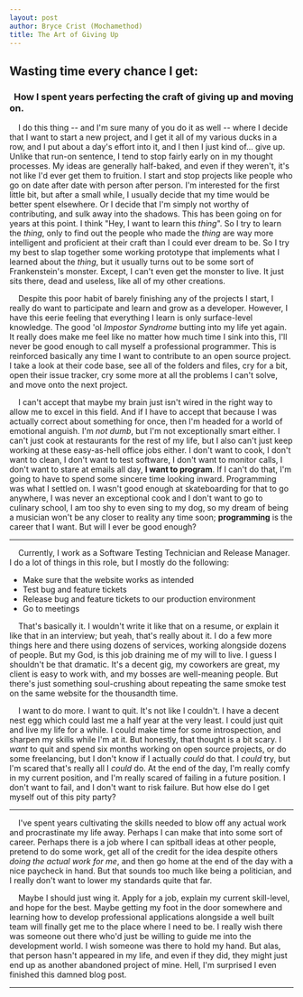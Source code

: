```yaml
---
layout: post
author: Bryce Crist (Mochamethod)
title: The Art of Giving Up
--- 
```

## Wasting time every chance I get:
### &nbsp;&nbsp;How I spent years perfecting the craft of giving up and moving on.  

&nbsp;&nbsp;&nbsp;&nbsp;I do this thing -- and I'm sure many of you do it as well -- where I decide that I want to start a new project, and I get it all of my various ducks in a row, and I put about a day's effort into it, and I then I just kind of... give up. Unlike that run-on sentence, I tend to stop fairly early on in my thought processes. My ideas are generally half-baked, and even if they weren't, it's not like I'd ever get them to fruition. I start and stop projects like people who go on date after date with person after person. I'm interested for the first little bit, but after a small while, I usually decide that my time would be better spent elsewhere. Or I decide that I'm simply not worthy of contributing, and sulk away into the shadows. This has been going on for years at this point. I think "Hey, I want to learn this *thing*". So I try to learn the *thing*, only to find out the people who made the *thing* are way more intelligent and proficient at their craft than I could ever dream to be. So I try my best to slap together some working prototype that implements what I learned about the *thing*, but it usually turns out to be some sort of Frankenstein's monster. Except, I can't even get the monster to live. It just sits there, dead and useless, like all of my other creations.   

&nbsp;&nbsp;&nbsp;&nbsp;Despite this poor habit of barely finishing any of the projects I start, I really do want to participate and learn and grow as a developer. However, I have this eerie feeling that everything I learn is only surface-level knowledge. The good 'ol *Impostor Syndrome* butting into my life yet again. It really does make me feel like no matter how much time I sink into this, I'll never be good enough to call myself a professional programmer. This is reinforced basically any time I want to contribute to an open source project. I take a look at their code base, see all of the folders and files, cry for a bit, open their issue tracker, cry some more at all the problems I can't solve, and move onto the next project.        

&nbsp;&nbsp;&nbsp;&nbsp;I can't accept that maybe my brain just isn't wired in the right way to allow me to excel in this field. And if I have to accept that because I was actually correct about something for once, then I'm headed for a world of emotional anguish. I'm *not dumb*, but I'm not exceptionally smart either. I can't just cook at restaurants for the rest of my life, but I also can't just keep working at these easy-as-hell office jobs either. I don't want to cook, I don't want to clean, I don't want to test software, I don't want to monitor calls, I don't want to stare at emails all day, **I want to program**. If I can't do that, I'm going to have to spend some sincere time looking inward. Programming was what I settled on. I wasn't good enough at skateboarding for that to go anywhere, I was never an exceptional cook and I don't want to go to culinary school, I am too shy to even sing to my dog, so my dream of being a musician won't be any closer to reality any time soon; **programming** is the career that I want. But will I ever be good enough?  

-----

&nbsp;&nbsp;&nbsp;&nbsp;Currently, I work as a Software Testing Technician and Release Manager. I do a lot of things in this role, but I mostly do the following:
- Make sure that the website works as intended
- Test bug and feature tickets
- Release bug and feature tickets to our production environment
- Go to meetings   

&nbsp;&nbsp;&nbsp;&nbsp;That's basically it. I wouldn't write it like that on a resume, or explain it like that in an interview; but yeah, that's really about it. I do a few more things here and there using dozens of services, working alongside dozens of people. But my God, is this job draining me of my will to live. I guess I shouldn't be that dramatic. It's a decent gig, my coworkers are great, my client is easy to work with, and my bosses are well-meaning people. But there's just something soul-crushing about repeating the same smoke test on the same website for the thousandth time.   

&nbsp;&nbsp;&nbsp;&nbsp;I want to do more. I want to quit. It's not like I couldn't. I have a decent nest egg which could last me a half year at the very least. I could just quit and live my life for a while. I could make time for some introspection, and sharpen my skills while I'm at it. But honestly, that thought is a bit scary. I *want* to quit and spend six months working on open source projects, or do some freelancing, but I don't know if I actually *could* do that. I *could* try, but I'm scared that's really all I *could* do. At the end of the day, I'm really comfy in my current position, and I'm really scared of failing in a future position. I don't want to fail, and I don't want to risk failure. But how else do I get myself out of this pity party?   

-----

&nbsp;&nbsp;&nbsp;&nbsp;I've spent years cultivating the skills needed to blow off any actual work and procrastinate my life away. Perhaps I can make that into some sort of career. Perhaps there is a job where I can spitball ideas at other people, pretend to do some work, get all of the credit for the idea despite others *doing the actual work for me*, and then go home at the end of the day with a nice paycheck in hand. But that sounds too much like being a politician, and I really don't want to lower my standards quite that far.   

&nbsp;&nbsp;&nbsp;&nbsp;Maybe I should just wing it. Apply for a job, explain my current skill-level, and hope for the best. Maybe getting my foot in the door somewhere and learning how to develop professional applications alongside a well built team will finally get me to the place where I need to be. I really wish there was someone out there who'd just be willing to guide me into the development world. I wish someone was there to hold my hand. But alas, that person hasn't appeared in my life, and even if they did, they might just end up as another abandoned project of mine. Hell, I'm surprised I even finished this damned blog post.   

-----

